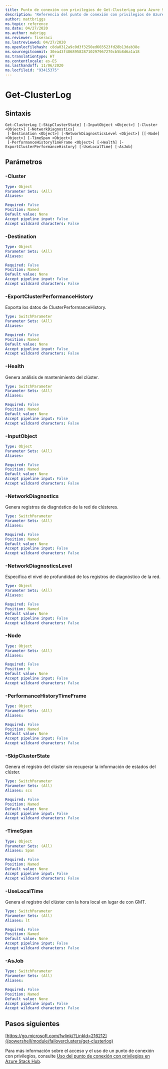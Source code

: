 ```yaml
---
title: Punto de conexión con privilegios de Get-ClusterLog para Azure Stack Hub
description: 'Referencia del punto de conexión con privilegios de Azure Stack para PowerShell: Get-ClusterLog'
author: mattbriggs
ms.topic: reference
ms.date: 04/27/2020
ms.author: mabrigg
ms.reviewer: fiseraci
ms.lastreviewed: 04/27/2020
ms.openlocfilehash: c8da0312a9c0d3f3250ed603523fd28b13dab38e
ms.sourcegitcommit: 30ea43f486895828710297967270cb5b8d6a1a18
ms.translationtype: HT
ms.contentlocale: es-ES
ms.lasthandoff: 11/06/2020
ms.locfileid: "93415375"
---
```

# <a name="get-clusterlog"></a>Get-ClusterLog

## <a name="syntax"></a>Sintaxis

```
Get-ClusterLog [-SkipClusterState] [-InputObject <Object>] [-Cluster <Object>] [-NetworkDiagnostics]
 [-Destination <Object>] [-NetworkDiagnosticsLevel <Object>] [[-Node] <Object>] [-TimeSpan <Object>]
 [-PerformanceHistoryTimeFrame <Object>] [-Health] [-ExportClusterPerformanceHistory] [-UseLocalTime] [-AsJob]
```

## <a name="parameters"></a>Parámetros

### <a name="-cluster"></a>-Cluster
 

```yaml
Type: Object
Parameter Sets: (All)
Aliases:

Required: False
Position: Named
Default value: None
Accept pipeline input: False
Accept wildcard characters: False
```

### <a name="-destination"></a>-Destination
 

```yaml
Type: Object
Parameter Sets: (All)
Aliases:

Required: False
Position: Named
Default value: None
Accept pipeline input: False
Accept wildcard characters: False
```

### <a name="-exportclusterperformancehistory"></a>-ExportClusterPerformanceHistory
Exporta los datos de ClusterPerformanceHistory.

```yaml
Type: SwitchParameter
Parameter Sets: (All)
Aliases:

Required: False
Position: Named
Default value: None
Accept pipeline input: False
Accept wildcard characters: False
```

### <a name="-health"></a>-Health
Genera análisis de mantenimiento del clúster.

```yaml
Type: SwitchParameter
Parameter Sets: (All)
Aliases:

Required: False
Position: Named
Default value: None
Accept pipeline input: False
Accept wildcard characters: False
```

### <a name="-inputobject"></a>-InputObject
 

```yaml
Type: Object
Parameter Sets: (All)
Aliases:

Required: False
Position: Named
Default value: None
Accept pipeline input: False
Accept wildcard characters: False
```

### <a name="-networkdiagnostics"></a>-NetworkDiagnostics
Genera registros de diagnóstico de la red de clústeres.

```yaml
Type: SwitchParameter
Parameter Sets: (All)
Aliases:

Required: False
Position: Named
Default value: None
Accept pipeline input: False
Accept wildcard characters: False
```

### <a name="-networkdiagnosticslevel"></a>-NetworkDiagnosticsLevel
Especifica el nivel de profundidad de los registros de diagnóstico de la red.

```yaml
Type: Object
Parameter Sets: (All)
Aliases:

Required: False
Position: Named
Default value: None
Accept pipeline input: False
Accept wildcard characters: False
```

### <a name="-node"></a>-Node
 

```yaml
Type: Object
Parameter Sets: (All)
Aliases:

Required: False
Position: 0
Default value: None
Accept pipeline input: False
Accept wildcard characters: False
```

### <a name="-performancehistorytimeframe"></a>-PerformanceHistoryTimeFrame
 

```yaml
Type: Object
Parameter Sets: (All)
Aliases:

Required: False
Position: Named
Default value: None
Accept pipeline input: False
Accept wildcard characters: False
```

### <a name="-skipclusterstate"></a>-SkipClusterState
Genera el registro del clúster sin recuperar la información de estados del clúster.

```yaml
Type: SwitchParameter
Parameter Sets: (All)
Aliases: scs

Required: False
Position: Named
Default value: None
Accept pipeline input: False
Accept wildcard characters: False
```

### <a name="-timespan"></a>-TimeSpan
 

```yaml
Type: Object
Parameter Sets: (All)
Aliases: Span

Required: False
Position: Named
Default value: None
Accept pipeline input: False
Accept wildcard characters: False
```

### <a name="-uselocaltime"></a>-UseLocalTime
Genera el registro del clúster con la hora local en lugar de con GMT.

```yaml
Type: SwitchParameter
Parameter Sets: (All)
Aliases: lt

Required: False
Position: Named
Default value: None
Accept pipeline input: False
Accept wildcard characters: False
```

### <a name="-asjob"></a>-AsJob


```yaml
Type: SwitchParameter
Parameter Sets: (All)
Aliases:

Required: False
Position: Named
Default value: None
Accept pipeline input: False
Accept wildcard characters: False
```

## <a name="next-steps"></a>Pasos siguientes

[https://go.microsoft.com/fwlink/?LinkId=216212](/powershell/module/failoverclusters/get-clusterlog)

Para más información sobre el acceso y el uso de un punto de conexión con privilegios, consulte [Uso del punto de conexión con privilegios en Azure Stack Hub](../../operator/azure-stack-privileged-endpoint.md).